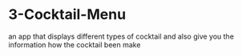 # 3-Cocktail-Menu
an app that displays different types of cocktail and also give you the information how the cocktail been make
